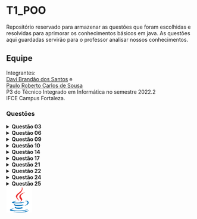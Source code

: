 <html>
  <body>
    <h1> T1_POO </h1>
Repositório reservado para armazenar as questões que foram escolhidas e resolvidas para aprimorar os conhecimentos básicos em java. As questões aqui guardadas servirão para o professor analisar nossos conhecimentos. 

<h2> Equipe </h2>
Integrantes: <br>
<a title = "Você será direcionado ao perfil nessa mesma aba" href = "https://github.com//DaviCaroco" >Davi Brandão dos Santos</a> e<br>
<a title = "Você será direcionado ao perfil nessa mesma aba" href = "https://github.com//PRoberto23">Paulo Roberto Carlos de Sousa</a><br>
P3 do Técnico Integrado em Informática no semestre 2022.2 <br>
IFCE Campus Fortaleza.<br>

<h3>Questões</h3>
<details><summary><b>Questão 03</b></summary>
  <p> Faça um programa que receba o salário de um funcionário, calcule e mostre o novo salário, sabendo-se que este sofreu um aumento de 25%. Nesse código o usuário deve digitar o seu salário atual, o código mostrará como vai ficar esse mesmo sálario porém dessa vez, com um aumento de 25%. </p>
  </details>
<details><summary><b>Questão 06</b></summary>
  <p> Faça um programa que receba o salário-base de um funcionário, calcule e mostre o salário a receber, sabendo que esse funcionário tem gratificação de 5% sobre o salário base e paga imposto de 7% sobre o salário-base. </p>
  </details>
  <details><summary><b>Questão 09</b></summary>
  <p> Faça um programa que calcule e mostre a área de um triângulo. <br>
       Sabe-se que: Área = (base*altura)/2. </p>
  </details>
  <details><summary><b>Questão 10</b></summary>
  <p>Faça um programa que calcule e mostre a área de um círculo. <br>
     Sabendo-se que: Área = π R^2.</p>
  </details>
  <details><summary><b>Questão 14</b></summary>
  <p>Faça um programa que receba o ano de nascimento de uma pessoa e o ano atual, calcule e mostre: <br>
    a) a idade dessa pessoa; <br>
    b) quantos anos essa pessoa terá em 2005.</p>
  </details>
  <details><summary><b>Questão 17</b></summary>
  <p>Um trabalhador recebeu seu salário e o depositou em sua conta corrente bancária. Esse trabalhador emitiu dois cheques e agora deseja saber seu salário atual. Sabe-se que cada operação bancária de retirada paga CPMF de 0,38% e o salário inicial da conta está zerado.</p>
  </details>
  <details><summary><b>Questão 21</b></summary>
  <p>Faça um programa para calcular e mostrar a que distância deve estar uma escada da parede. O usuário deve fornecer o tamanho da escada e a altura em que deseja pregar o quadro. Lembre-se que o tamanho da escada deve ser maior qua a altura que se deseja alcançar</p>
  </details>
 <details><summary><b>Questão 22</b></summary>
  <p>Sabe-se que o quilowatt de energia custa um quinto do salário mínimo. Faça um programa que receba o valor do salário mínimo e a quantidade de quilowatts consumida por uma residência. Calcule e mostre: <br>
a) O valor, em reais, de cada quilowatt; <br>
b) O valor, em reais, a ser pago por essa residência; <br>
c) O valor, em reais, a ser pago com desconto de 15%.</p>
  </details>
   <details><summary><b>Questão 24</b></summary>
  <p>Faça um programa que receba uma hora formada por hora e minutos (um número real), calcule e mostre a hora digitada apenas em minutos. Lembre-se de que: <br>
 <ul type = "circle"> 
   <li> para quatro e meia deve-se digitar 4.30; <br>
   <li> os minutos vão de 0 a 60.
  </ul></p>
  </details>
   <details><summary><b>Questão 25</b></summary>
  <p>Faça um programa que receba o custo de um espetáculo teatral e o preço do convite desse espetáculo. Esse preograma deve calcular e mostrar a quantidade de convites que devem ser vendidos para que pelo menos o custo do espetáculo seja alcançado.</p>
  </details>
  <img align="rigth" alt="Java-Java" height="70" width="70" src="https://raw.githubusercontent.com/devicons/devicon/master/icons/java/java-original.svg">
</body>
</html>
